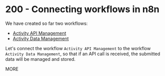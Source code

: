 # 200 - Connecting workflows in n8n

We have created so far two workflows:

 - [Activity API Management](https://wvanheemstra.app.n8n.cloud/workflow/CUGqrlNVlkll4VFR)
 - [Activity Data Management](https://wvanheemstra.app.n8n.cloud/workflow/OICEEpfNhsv5uytm)

Let's connect the workflow ```Activity API Management``` to the workflow ```Activity Data Management```, so that if an API call is received, the submitted data will be managed and stored.

MORE
